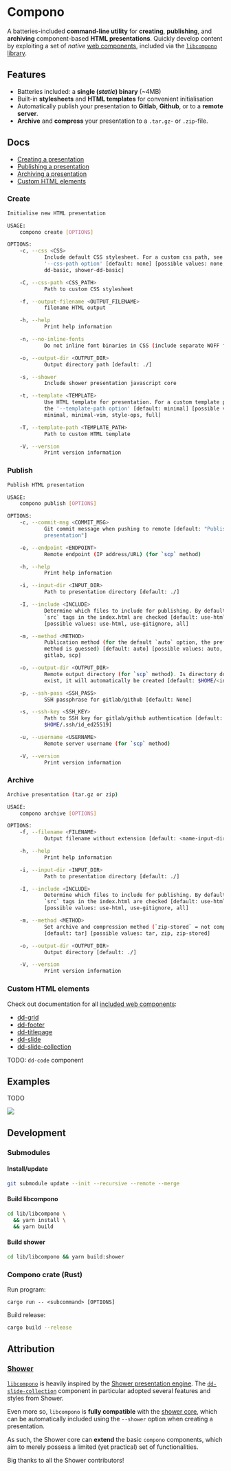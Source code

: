 <!--
SPDX-FileCopyrightText: 2022 Digital Dasein <https://digital-dasein.gitlab.io/>
SPDX-FileCopyrightText: 2022 Senne Van Baelen <senne@digitaldasein.org>
SPDX-FileCopyrightText: 2022 Gerben Peeters <gerben@digitaldasein.org>

SPDX-License-Identifier: MIT
-->

# Compono

A batteries-included **command-line utility** for **creating**, **publishing**, 
and **archiving** component-based **HTML presentations**.  Quickly develop 
content by exploiting a set of _native_ [web 
components](https://developer.mozilla.org/en-US/docs/Web/Web), included via the 
[`libcompono` 
library](https://gitlab.com/digital-dasein/software/html-presentations/libcompono).

## Features

- Batteries included: a **single (*static*) binary** (~4MB)
- Built-in **stylesheets** and **HTML templates** for convenient initialisation
- Automatically publish your presentation to **Gitlab**, **Github**, or to a 
  **remote server**.
- **Archive** and **compress** your presentation to a `.tar.gz`- or 
  `.zip`-file.

## Docs

- [Creating a presentation](#create)
- [Publishing a presentation](#publish)
- [Archiving a presentation](#archive)
- [Custom HTML elements](#custom-html-elements)

### Create

```bash
Initialise new HTML presentation

USAGE:
    compono create [OPTIONS]

OPTIONS:
    -c, --css <CSS>
            Include default CSS stylesheet. For a custom css path, see the
            '--css-path option' [default: none] [possible values: none,
            dd-basic, shower-dd-basic]

    -C, --css-path <CSS_PATH>
            Path to custom CSS stylesheet

    -f, --output-filename <OUTPUT_FILENAME>
            filename HTML output

    -h, --help
            Print help information

    -n, --no-inline-fonts
            Do not inline font binaries in CSS (include separate WOFF files)

    -o, --output-dir <OUTPUT_DIR>
            Output directory path [default: ./]

    -s, --shower
            Include shower presentation javascript core

    -t, --template <TEMPLATE>
            Use HTML template for presentation. For a custom template path, see
            the '--template-path option' [default: minimal] [possible values:
            minimal, minimal-vim, style-ops, full]

    -T, --template-path <TEMPLATE_PATH>
            Path to custom HTML template

    -V, --version
            Print version information
```

### Publish

```bash
Publish HTML presentation

USAGE:
    compono publish [OPTIONS]

OPTIONS:
    -c, --commit-msg <COMMIT_MSG>
            Git commit message when pushing to remote [default: "Publish HTML
            presentation"]

    -e, --endpoint <ENDPOINT>
            Remote endpoint (IP address/URL) (for `scp` method)

    -h, --help
            Print help information

    -i, --input-dir <INPUT_DIR>
            Path to presentation directory [default: ./]

    -I, --include <INCLUDE>
            Determine which files to include for publishing. By default, the
            `src` tags in the index.html are checked [default: use-html]
            [possible values: use-html, use-gitignore, all]

    -m, --method <METHOD>
            Publication method (for the default `auto` option, the preferred
            method is guessed) [default: auto] [possible values: auto, github,
            gitlab, scp]

    -o, --output-dir <OUTPUT_DIR>
            Remote output directory (for `scp` method). Is directory does not
            exist, it will automatically be created [default: $HOME/<input-dir>]

    -p, --ssh-pass <SSH_PASS>
            SSH passphrase for gitlab/github [default: None]

    -s, --ssh-key <SSH_KEY>
            Path to SSH key for gitlab/github authentication [default:
            $HOME/.ssh/id_ed25519]

    -u, --username <USERNAME>
            Remote server username (for `scp` method)

    -V, --version
            Print version information
```

### Archive

```bash
Archive presentation (tar.gz or zip)

USAGE:
    compono archive [OPTIONS]

OPTIONS:
    -f, --filename <FILENAME>
            Output filename without extension [default: <name-input-dir>]

    -h, --help
            Print help information

    -i, --input-dir <INPUT_DIR>
            Path to presentation directory [default: ./]

    -I, --include <INCLUDE>
            Determine which files to include for publishing. By default, the
            `src` tags in the index.html are checked [default: use-html]
            [possible values: use-html, use-gitignore, all]

    -m, --method <METHOD>
            Set archive and compression method (`zip-stored` = not compressed)
            [default: tar] [possible values: tar, zip, zip-stored]

    -o, --output-dir <OUTPUT_DIR>
            Output directory [default: ./]

    -V, --version
            Print version information
```

### Custom HTML elements

Check out documentation for all [included web 
components](https://gitlab.com/digital-dasein/software/html-presentations/libcompono):

- [dd-grid](https://digital-dasein.gitlab.io/software/html-presentations/dd-grid/docs/classes/DdGrid.html)
- [dd-footer](https://digital-dasein.gitlab.io/software/html-presentations/dd-footer/docs/classes/DdFooter.html)
- [dd-titlepage](https://digital-dasein.gitlab.io/software/html-presentations/dd-titlepage/docs/classes/DdTitlepage.html)
- [dd-slide](https://digital-dasein.gitlab.io/software/html-presentations/dd-slide/docs/classes/DdSlide.html)
- [dd-slide-collection](https://digital-dasein.gitlab.io/software/html-presentations/dd-slide-collection/docs/classes/DdSlideCollection.html)

TODO: `dd-code` component

## Examples

TODO

![](compono.gif)

## Development

### Submodules

#### Install/update

```sh
git submodule update --init --recursive --remote --merge
```

#### Build libcompono

```sh
cd lib/libcompono \
  && yarn install \
  && yarn build
```

#### Build shower

```sh
cd lib/libcompono && yarn build:shower
```

### Compono crate (Rust)

Run program:
```
cargo run -- <subcommand> [OPTIONS]
```

Build release:

```sh
cargo build --release
```

## Attribution

### [Shower](https://github.com/shower/shower)
[`libcompono`](https://gitlab.com/digital-dasein/software/html-presentations/libcompono) 
is heavily inspired by the [Shower presentation 
engine](https://github.com/shower/shower). The 
[`dd-slide-collection`](https://digital-dasein.gitlab.io/software/html-presentations/dd-slide-collection/docs/classes/DdSlideCollection.html) 
component in particular adopted several features and styles from Shower.

Even more so, `libcompono` is **fully compatible** with the [shower 
core](https://github.com/shower/core/), which can be automatically included 
using the `--shower` option when creating a presentation.

As such, the Shower core can **extend** the basic `compono` components, which 
aim to merely possess a limited (yet practical) set of functionalities.

Big thanks to all the Shower contributors!
